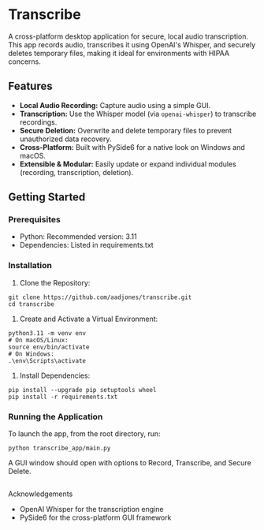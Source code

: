 # Transcribe

A cross-platform desktop application for secure, local audio transcription. This app records audio, transcribes it using OpenAI's Whisper, and securely deletes temporary files, making it ideal for environments with HIPAA concerns.

## Features

- **Local Audio Recording:** Capture audio using a simple GUI.
- **Transcription:** Use the Whisper model (via `openai-whisper`) to transcribe recordings.
- **Secure Deletion:** Overwrite and delete temporary files to prevent unauthorized data recovery.
- **Cross-Platform:** Built with PySide6 for a native look on Windows and macOS.
- **Extensible & Modular:** Easily update or expand individual modules (recording, transcription, deletion).


## Getting Started

### Prerequisites
- Python: Recommended version: 3.11
- Dependencies: Listed in requirements.txt

### Installation
1. Clone the Repository:
```
git clone https://github.com/aadjones/transcribe.git
cd transcribe
```
1. Create and Activate a Virtual Environment:

```
python3.11 -m venv env
# On macOS/Linux:
source env/bin/activate
# On Windows:
.\env\Scripts\activate
```
1. Install Dependencies:
```
pip install --upgrade pip setuptools wheel
pip install -r requirements.txt
```
### Running the Application
To launch the app, from the root directory, run:

```
python transcribe_app/main.py
```
A GUI window should open with options to Record, Transcribe, and Secure Delete.

##
Acknowledgements
- OpenAI Whisper for the transcription engine
- PySide6 for the cross-platform GUI framework
